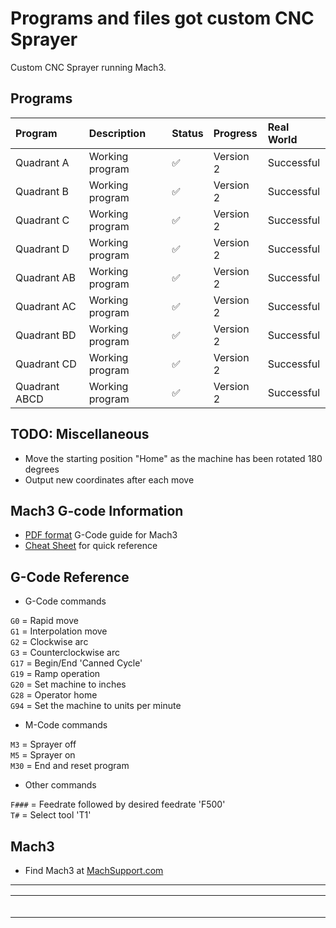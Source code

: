 # Programs and files got custom CNC Sprayer

Custom CNC Sprayer running Mach3.

## Programs

| Program       | Description     | Status | Progress  | Real World |
| :------------ | :-------------- | :----- | :-------- | :--------- |
| Quadrant A    | Working program | ✅     | Version 2 | Successful |
| Quadrant B    | Working program | ✅     | Version 2 | Successful |
| Quadrant C    | Working program | ✅     | Version 2 | Successful |
| Quadrant D    | Working program | ✅     | Version 2 | Successful |
| Quadrant AB   | Working program | ✅     | Version 2 | Successful |
| Quadrant AC   | Working program | ✅     | Version 2 | Successful |
| Quadrant BD   | Working program | ✅     | Version 2 | Successful |
| Quadrant CD   | Working program | ✅     | Version 2 | Successful |
| Quadrant ABCD | Working program | ✅     | Version 2 | Successful |

## TODO: Miscellaneous

- Move the starting position "Home" as the machine has been rotated 180 degrees
- Output new coordinates after each move

## Mach3 G-code Information

- [PDF format](https://machmotion.com/documentation/Software/Mach3/Mach3%20G-Code%20Manual.pdf)
  G-Code guide for Mach3
- [Cheat Sheet](https://www.cnczone.com/forums/attachments/2/4/5/7/8/2/171224.attach)
  for quick reference

## G-Code Reference

- G-Code commands

`G0` = Rapid move </br>
`G1` = Interpolation move </br>
`G2` = Clockwise arc </br>
`G3` = Counterclockwise arc </br>
`G17` = Begin/End 'Canned Cycle' </br>
`G19` = Ramp operation </br>
`G20` = Set machine to inches </br>
`G28` = Operator home </br>
`G94` = Set the machine to units per minute </br>

- M-Code commands

`M3` = Sprayer off </br>
`M5` = Sprayer on </br>
`M30` = End and reset program </br>

- Other commands

`F###` = Feedrate followed by desired feedrate 'F500' </br>
`T#` = Select tool 'T1' </br>

## Mach3

- Find Mach3 at [MachSupport.com](https://www.machsupport.com/software/mach3/)

---

<div align="center">
  <table>
      <tbody>
          <td align="center">
              <img width="2000" height="0" alt="Copyright 2024 SafetyDave">
                </br>
                  <sup><sub>Copyright©️ 2024 - SafetyDav3, LaserFac3, FileDav3 </br>
                   All Rights Reserved.</sub></sup>
                </br>
          </td>
      </tbody>
  </table>
</div>
